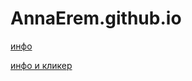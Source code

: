 # AnnaErem.github.io
<p><a href="https://annaerem.github.io/func_00_passport.html">инфо</a></p>
<p><a href="https://annaerem.github.io/">инфо и кликер</a></p>
